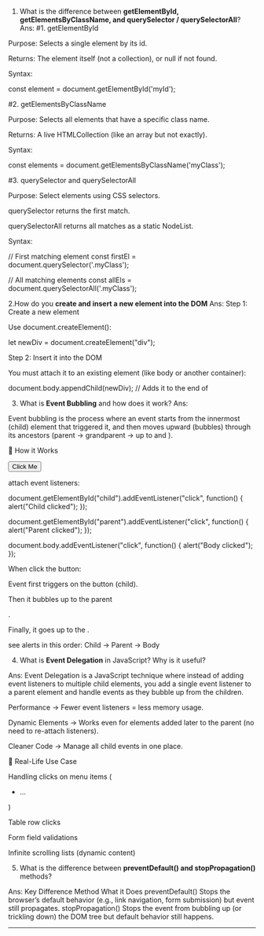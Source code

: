 
1. What is the difference between **getElementById, getElementsByClassName, and querySelector / querySelectorAll**?
Ans:
    #1. getElementById

Purpose: Selects a single element by its id.

Returns: The element itself (not a collection), or null if not found.

Syntax:

const element = document.getElementById('myId');




#2. getElementsByClassName

Purpose: Selects all elements that have a specific class name.

Returns: A live HTMLCollection (like an array but not exactly).

Syntax:

const elements = document.getElementsByClassName('myClass');




#3. querySelector and querySelectorAll

Purpose: Select elements using CSS selectors.

querySelector returns the first match.

querySelectorAll returns all matches as a static NodeList.

Syntax:

// First matching element
const firstEl = document.querySelector('.myClass');

// All matching elements
const allEls = document.querySelectorAll('.myClass');







2.How do you **create and insert a new element into the DOM**
Ans:
Step 1: Create a new element

Use document.createElement():

let newDiv = document.createElement("div");


Step 2: Insert it into the DOM

You must attach it to an existing element (like body or another container):

document.body.appendChild(newDiv);   // Adds it to the end of <body>





3. What is **Event Bubbling** and how does it work?
Ans:

Event bubbling is the process where an event starts from the innermost (child) element that triggered it, and then moves upward (bubbles) through its ancestors (parent → grandparent → up to <body> and <html>).

🔹 How it Works



<div id="parent">
  <button id="child">Click Me</button>
</div>


 attach event listeners:

document.getElementById("child").addEventListener("click", function() {
  alert("Child clicked");
});

document.getElementById("parent").addEventListener("click", function() {
  alert("Parent clicked");
});

document.body.addEventListener("click", function() {
  alert("Body clicked");
});

When  click the button:

Event first triggers on the button (child).

Then it bubbles up to the parent <div>.

Finally, it goes up to the <body>.

see alerts in this order: Child → Parent → Body



 4. What is **Event Delegation** in JavaScript? Why is it useful?

 Ans:
 Event Delegation is a JavaScript technique where instead of adding event listeners to multiple child elements, you add a single event listener to a parent element and handle events as they bubble up from the children.

 Performance → Fewer event listeners = less memory usage.

Dynamic Elements → Works even for elements added later to the parent (no need to re-attach listeners).

Cleaner Code → Manage all child events in one place.

🔹 Real-Life Use Case

Handling clicks on menu items (<ul><li>…</li></ul>)

Table row clicks

Form field validations

Infinite scrolling lists (dynamic content)


5. What is the difference between **preventDefault() and stopPropagation()** methods?

Ans:
    Key Difference
    Method	                           What it Does
preventDefault()	Stops the browser’s default behavior (e.g., link navigation, form submission) but event still propagates.
stopPropagation()	Stops the event from bubbling up (or trickling down) the DOM tree but default behavior still happens.
 



 















   











---



